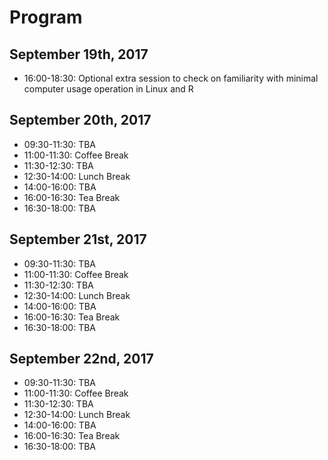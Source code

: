 # Program

## September 19th, 2017
* 16:00-18:30: Optional extra session to check on familiarity with minimal computer usage operation in Linux and R

## September 20th, 2017
* 09:30-11:30: TBA
* 11:00-11:30: Coffee Break
* 11:30-12:30: TBA
* 12:30-14:00: Lunch Break
* 14:00-16:00: TBA
* 16:00-16:30: Tea Break
* 16:30-18:00: TBA

## September 21st, 2017
* 09:30-11:30: TBA
* 11:00-11:30: Coffee Break
* 11:30-12:30: TBA
* 12:30-14:00: Lunch Break
* 14:00-16:00: TBA
* 16:00-16:30: Tea Break
* 16:30-18:00: TBA

## September 22nd, 2017
* 09:30-11:30: TBA
* 11:00-11:30: Coffee Break
* 11:30-12:30: TBA
* 12:30-14:00: Lunch Break
* 14:00-16:00: TBA
* 16:00-16:30: Tea Break
* 16:30-18:00: TBA
